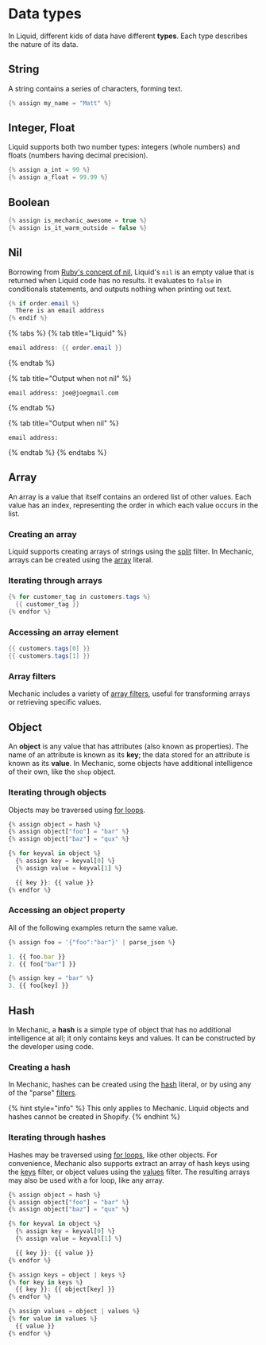 # Data types

In Liquid, different kids of data have different **types**. Each type describes the nature of its data.

## String

A string contains a series of characters, forming text.

```java
{% assign my_name = "Matt" %}
```

## Integer, Float

Liquid supports both two number types: integers \(whole numbers\) and floats \(numbers having decimal precision\).

```java
{% assign a_int = 99 %}
{% assign a_float = 99.99 %}
```

## Boolean

```java
{% assign is_mechanic_awesome = true %}
{% assign is_it_warm_outside = false %}
```

## Nil

Borrowing from [Ruby's concept of nil](https://www.rubyguides.com/2018/01/ruby-nil/), Liquid's `nil` is an empty value that is returned when Liquid code has no results. It evaluates to `false` in conditionals statements, and outputs nothing when printing out text.

```java
{% if order.email %}
  There is an email address
{% endif %}
```

{% tabs %}
{% tab title="Liquid" %}
```java
email address: {{ order.email }}
```
{% endtab %}

{% tab title="Output when not nil" %}
```text
email address: joe@joegmail.com
```
{% endtab %}

{% tab title="Output when nil" %}
```text
email address:
```
{% endtab %}
{% endtabs %}

## Array

An array is a value that itself contains an ordered list of other values. Each value has an index, representing the order in which each value occurs in the list.

### Creating an array

Liquid supports creating arrays of strings using the [split](../filters.md#split) filter. In Mechanic, arrays can be created using the [array](types.md) literal.

### Iterating through arrays

```java
{% for customer_tag in customers.tags %}
  {{ customer_tag }}
{% endfor %}
```

### Accessing an array element

```java
{{ customers.tags[0] }}
{{ customers.tags[1] }}
```

### Array filters

Mechanic includes a variety of [array filters](../filters.md#array-filters), useful for transforming arrays or retrieving specific values.

## Object

An **object** is any value that has attributes \(also known as properties\). The name of an attribute is known as its **key**; the data stored for an attribute is known as its **value**. In Mechanic, some objects have additional intelligence of their own, like the `shop` object.

### Iterating through objects

Objects may be traversed using [for loops](control-flow/iteration.md).

```javascript
{% assign object = hash %}
{% assign object["foo"] = "bar" %}
{% assign object["baz"] = "qux" %}

{% for keyval in object %}
  {% assign key = keyval[0] %}
  {% assign value = keyval[1] %}

  {{ key }}: {{ value }}
{% endfor %}
```

### Accessing an object property

All of the following examples return the same value.

```javascript
{% assign foo = '{"foo":"bar"}' | parse_json %}

1. {{ foo.bar }}
2. {{ foo["bar"] }}

{% assign key = "bar" %}
3. {{ foo[key] }}
```

## Hash

In Mechanic, a **hash** is a simple type of object that has no additional intelligence at all; it only contains keys and values. It can be constructed by the developer using code.

### Creating a hash

In Mechanic, hashes can be created using the [hash](types.md) literal, or by using any of the "parse" [filters](../filters.md).

{% hint style="info" %}
This only applies to Mechanic. Liquid objects and hashes cannot be created in Shopify.
{% endhint %}

### Iterating through hashes

Hashes may be traversed using [for loops](control-flow/iteration.md), like other objects. For convenience, Mechanic also supports extract an array of hash keys using the [keys](../filters.md#keys) filter, or object values using the [values](../filters.md#values) filter. The resulting arrays may also be used with a for loop, like any array.

```javascript
{% assign object = hash %}
{% assign object["foo"] = "bar" %}
{% assign object["baz"] = "qux" %}

{% for keyval in object %}
  {% assign key = keyval[0] %}
  {% assign value = keyval[1] %}

  {{ key }}: {{ value }}
{% endfor %}

{% assign keys = object | keys %}
{% for key in keys %}
  {{ key }}: {{ object[key] }}
{% endfor %}

{% assign values = object | values %}
{% for value in values %}
  {{ value }}
{% endfor %}
```

